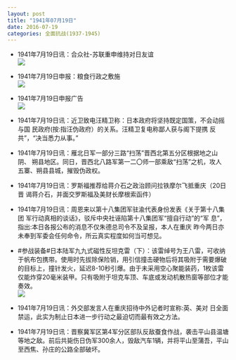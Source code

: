 ```yaml
---
layout: post
title: "1941年07月19日"
date: 2016-07-19
categories: 全面抗战(1937-1945)
---
```


<meta name="referrer" content="no-referrer" />

- 1941年7月19日讯：合众社-苏联重申维持对日友谊 <br/><img src="https://ww3.sinaimg.cn/large/aca367d8jw1f5zm2dto7yj20aj0kowhc.jpg" />

- 1941年7月19日申报：粮食行政之敷施 <br/><img src="https://ww2.sinaimg.cn/large/aca367d8jw1f5zkbva6s9j20qp14iqsr.jpg" />

- 1941年7月19日申报广告 <br/><img src="https://ww1.sinaimg.cn/large/aca367d8jw1f5zilkecrej20pi0gxjwx.jpg" />

- 1941年7月19日讯：近卫致电汪精卫称：日本政府将坚持既定国策，不会动摇与国 民政府(按:指汪伪政府）的关系。汪精卫复电称鄙人获与阁下提携 反 共”，“决当悉力从事。” 

- 1941年7月19日讯：雁北日军一部分三路“扫荡”晋西北第五分区根据地之山阴、 朔县地区。同日，晋西北八路军第一二〇师一部乘敌“扫荡”之机，攻人 五寨、朔县县城，摧毁伪政权。 

- 1941年7月19日讯：罗斯福推荐给蒋介石之政治顾问拉铁摩尔飞抵重庆（20日晋 谒蒋介石，并面交罗斯福及美财长摩根索函件） 

- 1941年7月19日讯：周恩来以第十八集团军驻渝代表身份发表《关于第十八集团 军行动真相的谈话》，驳斥中央社诬陷第十八集团军“擅自行动”的“军 息”，指出:本日各报公布的消息不仅朱德总司令不及呈报，本人在重庆 昨今两日亦未奉到军委会任何命令，所云真实程度如何当可想见。 

- #参战装备#日本陆军九九式磁性反坦克雷（下）：该雷绰号为王八雷，可收纳于帆布包携带。使用时先拔除保险销，用引信撞击硬物后将其吸附于需要爆破的目标上，撞针发火，延迟8-10秒引爆。由于未采用空心聚能装药，1枚该雷仅能炸穿20毫米装甲。只有吸附于坦克车顶、车底或发动机散热窗等部位才能奏效。 <br/><img src="https://ww3.sinaimg.cn/large/aca367d8jw1f5yzis5lhxj208c11f0x4.jpg" />

- 1941年7月19日讯：外交部发言人在重庆招待中外记者时宣称:英、美对 日全面禁运，此实为制止日本进一步行动之最迫切而最有效之方法。 

- 1941年7月19日讯：晋察冀军区第4军分区部队反敌蚕食作战，袭击平山县温塘等地之敌。前后共毙伤日伪军300余人，毁敌汽车1辆，并将平山至蒲吾，平山至西焦、孙庄的公路全部破坏。 

